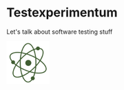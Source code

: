 <html>
<head>
  <title>Testexperimentum</title>
  <meta charset="utf-8">
  <meta name="viewport" content="width=device-width, initial-scale=1">
  <link rel="stylesheet" href="https://maxcdn.bootstrapcdn.com/bootstrap/4.4.1/css/bootstrap.min.css">
  <script src="https://ajax.googleapis.com/ajax/libs/jquery/3.4.1/jquery.min.js"></script>
  <script src="https://cdnjs.cloudflare.com/ajax/libs/popper.js/1.16.0/umd/popper.min.js"></script>
  <script src="https://maxcdn.bootstrapcdn.com/bootstrap/4.4.1/js/bootstrap.min.js"></script>
</head>
<body>
  <div class="container">
    <h1>Testexperimentum</h1>
    <p>Let's talk about software testing stuff</p>
  </div>
<div class="jumbotron">
<img src="atomo.png" alt="Oops!" width="100" height="100">
</div>
  
</body>
</html>
